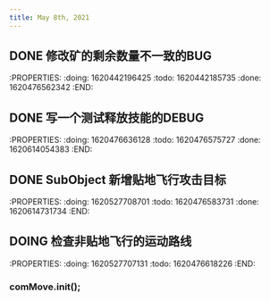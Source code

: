 ```yaml
---
title: May 8th, 2021
---
```


## DONE 修改矿的剩余数量不一致的BUG
:PROPERTIES:
:doing: 1620442196425
:todo: 1620442185735
:done: 1620476562342
:END:
## DONE 写一个测试释放技能的DEBUG
:PROPERTIES:
:doing: 1620476636128
:todo: 1620476575727
:done: 1620614054383
:END:
## DONE SubObject 新增贴地飞行攻击目标
:PROPERTIES:
:doing: 1620527708701
:todo: 1620476583731
:done: 1620614731734
:END:
## DOING 检查非贴地飞行的运动路线
:PROPERTIES:
:doing: 1620527707131
:todo: 1620476618226
:END:
### comMove.init();
